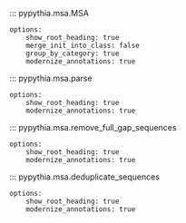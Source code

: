 
::: pypythia.msa.MSA

    options:
        show_root_heading: true
        merge_init_into_class: false
        group_by_category: true
        modernize_annotations: true

::: pypythia.msa.parse

    options:
        show_root_heading: true
        modernize_annotations: true

::: pypythia.msa.remove_full_gap_sequences

    options:
        show_root_heading: true
        modernize_annotations: true

::: pypythia.msa.deduplicate_sequences

    options:
        show_root_heading: true
        modernize_annotations: true
